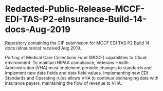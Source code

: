 # Redacted-Public-Release-MCCF-EDI-TAS-P2-eInsurance-Build-14-docs-Aug-2019
Repository containing the CIF submission for MCCF EDI TAS P2 Build 14 docs (eInsurance) received Aug 2019.

Porting of Medical Care Collections Fund (MCCF) capabilities to Cloud environment. To maintain HIPAA compliance, Veterans Health Administration (VHA) must implement periodic changes to standards and implement new data fields and data field values. Implementing new EDI Standards and Operating rules allows VHA to continue exchanging data with insurance payers, maintaining the flow of revenue to VHA.
